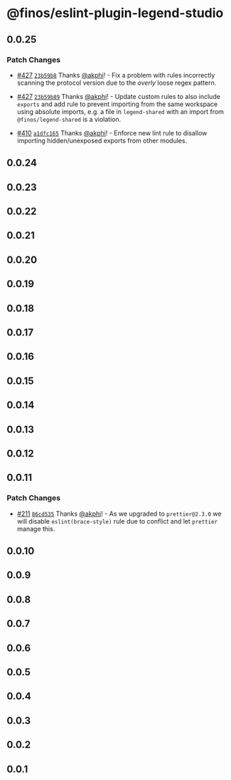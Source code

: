 # @finos/eslint-plugin-legend-studio

## 0.0.25

### Patch Changes

- [#427](https://github.com/finos/legend-studio/pull/427) [`23b59b8`](https://github.com/finos/legend-studio/commit/23b59b8962c5049d1605bcb262c16cd3c012a1dd) Thanks [@akphi](https://github.com/akphi)! - Fix a problem with rules incorrectly scanning the protocol version due to the _overly_ loose regex pattern.

* [#427](https://github.com/finos/legend-studio/pull/427) [`23b59b89`](https://github.com/finos/legend-studio/commit/23b59b8962c5049d1605bcb262c16cd3c012a1dd) Thanks [@akphi](https://github.com/akphi)! - Update custom rules to also include `exports` and add rule to prevent importing from the same workspace using absolute imports, e.g. a file in `legend-shared` with an import from `@finos/legend-shared` is a violation.

- [#410](https://github.com/finos/legend-studio/pull/410) [`a1dfc165`](https://github.com/finos/legend-studio/commit/a1dfc165dcf98eeea624400abc9f3c97eb2fda52) Thanks [@akphi](https://github.com/akphi)! - Enforce new lint rule to disallow importing hidden/unexposed exports from other modules.

## 0.0.24

## 0.0.23

## 0.0.22

## 0.0.21

## 0.0.20

## 0.0.19

## 0.0.18

## 0.0.17

## 0.0.16

## 0.0.15

## 0.0.14

## 0.0.13

## 0.0.12

## 0.0.11

### Patch Changes

- [#211](https://github.com/finos/legend-studio/pull/211) [`86cd535`](https://github.com/finos/legend-studio/commit/86cd535e1df97f722bcd69270e84d82a6d1ff6e1) Thanks [@akphi](https://github.com/akphi)! - As we upgraded to `prettier@2.3.0` we will disable `eslint(brace-style)` rule due to conflict and let `prettier` manage this.

## 0.0.10

## 0.0.9

## 0.0.8

## 0.0.7

## 0.0.6

## 0.0.5

## 0.0.4

## 0.0.3

## 0.0.2

## 0.0.1
